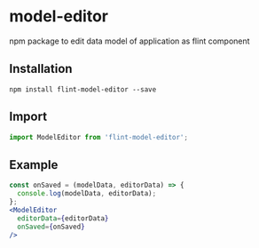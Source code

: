 # model-editor
npm package to edit data model of application as flint component

## Installation

```npm
npm install flint-model-editor --save
```

## Import

```jsx
import ModelEditor from 'flint-model-editor';
```

## Example

```jsx
const onSaved = (modelData, editorData) => {
  console.log(modelData, editorData);
};
<ModelEditor
  editorData={editorData}
  onSaved={onSaved}
/>
```
